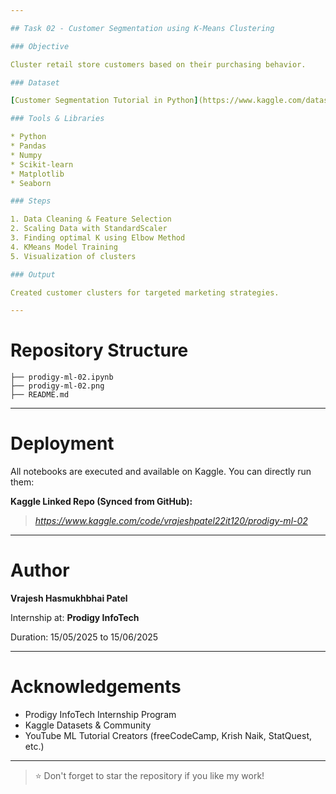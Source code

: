 ```yaml
---

## Task 02 - Customer Segmentation using K-Means Clustering

### Objective

Cluster retail store customers based on their purchasing behavior.

### Dataset

[Customer Segmentation Tutorial in Python](https://www.kaggle.com/datasets/vjchoudhary7/customer-segmentation-tutorial-in-python)

### Tools & Libraries

* Python
* Pandas
* Numpy
* Scikit-learn
* Matplotlib
* Seaborn

### Steps

1. Data Cleaning & Feature Selection
2. Scaling Data with StandardScaler
3. Finding optimal K using Elbow Method
4. KMeans Model Training
5. Visualization of clusters

### Output

Created customer clusters for targeted marketing strategies.

---
```


# Repository Structure 

```
├── prodigy-ml-02.ipynb
├── prodigy-ml-02.png
├── README.md 
```

---

# Deployment

All notebooks are executed and available on Kaggle. You can directly run them:

**Kaggle Linked Repo (Synced from GitHub):**

> *https://www.kaggle.com/code/vrajeshpatel22it120/prodigy-ml-02*

---

# Author

**Vrajesh Hasmukhbhai Patel**

Internship at: **Prodigy InfoTech**

Duration: 15/05/2025 to 15/06/2025

---

# Acknowledgements

* Prodigy InfoTech Internship Program
* Kaggle Datasets & Community
* YouTube ML Tutorial Creators (freeCodeCamp, Krish Naik, StatQuest, etc.)

---

> ⭐ Don't forget to star the repository if you like my work!
